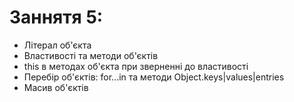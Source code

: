 # Заннятя 5:

- Літерал об'єкта
- Властивості та методи об'єктів
- this в методах об'єкта при зверненні до властивості
- Перебір об'єктів: for...in та методи Object.keys|values|entries
- Масив об'єктів
